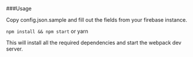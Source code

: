 ###Usage

Copy config.json.sample and fill out the fields from your firebase instance.

`npm install && npm start` or yarn

This will install all the required dependencies and start the webpack dev server. 
